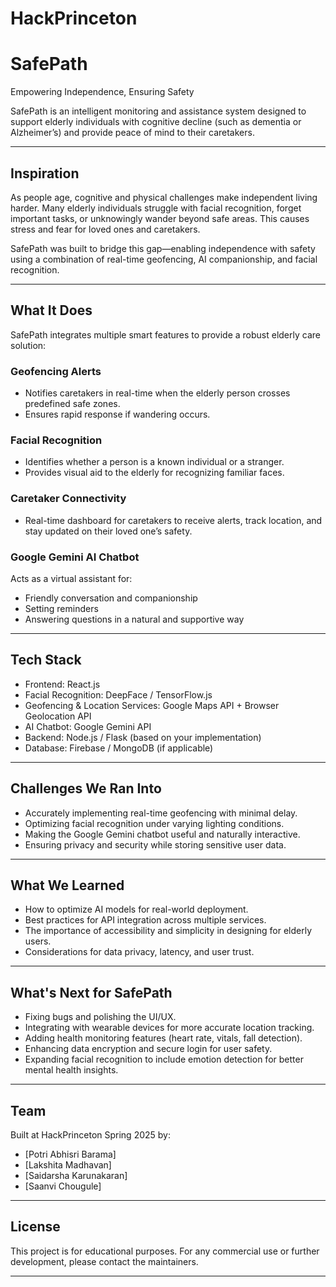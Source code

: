 # HackPrinceton

# SafePath
Empowering Independence, Ensuring Safety

SafePath is an intelligent monitoring and assistance system designed to support elderly individuals with cognitive decline (such as dementia or Alzheimer’s) and provide peace of mind to their caretakers.

---

## Inspiration

As people age, cognitive and physical challenges make independent living harder. Many elderly individuals struggle with facial recognition, forget important tasks, or unknowingly wander beyond safe areas. This causes stress and fear for loved ones and caretakers.

SafePath was built to bridge this gap—enabling independence with safety using a combination of real-time geofencing, AI companionship, and facial recognition.

---

## What It Does

SafePath integrates multiple smart features to provide a robust elderly care solution:

### Geofencing Alerts
- Notifies caretakers in real-time when the elderly person crosses predefined safe zones.
- Ensures rapid response if wandering occurs.

### Facial Recognition
- Identifies whether a person is a known individual or a stranger.
- Provides visual aid to the elderly for recognizing familiar faces.

### Caretaker Connectivity
- Real-time dashboard for caretakers to receive alerts, track location, and stay updated on their loved one’s safety.

### Google Gemini AI Chatbot
Acts as a virtual assistant for:
- Friendly conversation and companionship
- Setting reminders
- Answering questions in a natural and supportive way

---

## Tech Stack

- Frontend: React.js
- Facial Recognition: DeepFace / TensorFlow.js 
- Geofencing & Location Services: Google Maps API + Browser Geolocation API
- AI Chatbot: Google Gemini API
- Backend: Node.js / Flask (based on your implementation)
- Database: Firebase / MongoDB (if applicable)

---

## Challenges We Ran Into

- Accurately implementing real-time geofencing with minimal delay.
- Optimizing facial recognition under varying lighting conditions.
- Making the Google Gemini chatbot useful and naturally interactive.
- Ensuring privacy and security while storing sensitive user data.

---

## What We Learned

- How to optimize AI models for real-world deployment.
- Best practices for API integration across multiple services.
- The importance of accessibility and simplicity in designing for elderly users.
- Considerations for data privacy, latency, and user trust.

---

## What's Next for SafePath

- Fixing bugs and polishing the UI/UX.
- Integrating with wearable devices for more accurate location tracking.
- Adding health monitoring features (heart rate, vitals, fall detection).
- Enhancing data encryption and secure login for user safety.
- Expanding facial recognition to include emotion detection for better mental health insights.

---

## Team

Built at HackPrinceton Spring 2025 by:

- [Potri Abhisri Barama] 
- [Lakshita Madhavan]
- [Saidarsha Karunakaran] 
- [Saanvi Chougule] 

---

## License

This project is for educational purposes. For any commercial use or further development, please contact the maintainers.

---
